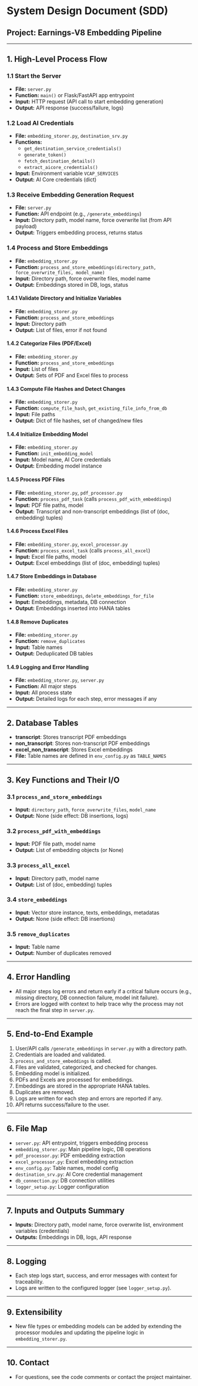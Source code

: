 # System Design Document (SDD)

## Project: Earnings-V8 Embedding Pipeline

---

## 1. High-Level Process Flow

### 1.1 Start the Server
- **File:** `server.py`
- **Function:** `main()` or Flask/FastAPI app entrypoint
- **Input:** HTTP request (API call to start embedding generation)
- **Output:** API response (success/failure, logs)

### 1.2 Load AI Credentials
- **File:** `embedding_storer.py`, `destination_srv.py`
- **Functions:**
  - `get_destination_service_credentials()`
  - `generate_token()`
  - `fetch_destination_details()`
  - `extract_aicore_credentials()`
- **Input:** Environment variable `VCAP_SERVICES`
- **Output:** AI Core credentials (dict)

### 1.3 Receive Embedding Generation Request
- **File:** `server.py`
- **Function:** API endpoint (e.g., `/generate_embeddings`)
- **Input:** Directory path, model name, force overwrite list (from API payload)
- **Output:** Triggers embedding process, returns status

### 1.4 Process and Store Embeddings
- **File:** `embedding_storer.py`
- **Function:** `process_and_store_embeddings(directory_path, force_overwrite_files, model_name)`
- **Input:** Directory path, force overwrite files, model name
- **Output:** Embeddings stored in DB, logs, status

#### 1.4.1 Validate Directory and Initialize Variables
- **File:** `embedding_storer.py`
- **Function:** `process_and_store_embeddings`
- **Input:** Directory path
- **Output:** List of files, error if not found

#### 1.4.2 Categorize Files (PDF/Excel)
- **File:** `embedding_storer.py`
- **Function:** `process_and_store_embeddings`
- **Input:** List of files
- **Output:** Sets of PDF and Excel files to process

#### 1.4.3 Compute File Hashes and Detect Changes
- **File:** `embedding_storer.py`
- **Function:** `compute_file_hash`, `get_existing_file_info_from_db`
- **Input:** File paths
- **Output:** Dict of file hashes, set of changed/new files

#### 1.4.4 Initialize Embedding Model
- **File:** `embedding_storer.py`
- **Function:** `init_embedding_model`
- **Input:** Model name, AI Core credentials
- **Output:** Embedding model instance

#### 1.4.5 Process PDF Files
- **File:** `embedding_storer.py`, `pdf_processor.py`
- **Function:** `process_pdf_task` (calls `process_pdf_with_embeddings`)
- **Input:** PDF file paths, model
- **Output:** Transcript and non-transcript embeddings (list of (doc, embedding) tuples)

#### 1.4.6 Process Excel Files
- **File:** `embedding_storer.py`, `excel_processor.py`
- **Function:** `process_excel_task` (calls `process_all_excel`)
- **Input:** Excel file paths, model
- **Output:** Excel embeddings (list of (doc, embedding) tuples)

#### 1.4.7 Store Embeddings in Database
- **File:** `embedding_storer.py`
- **Function:** `store_embeddings`, `delete_embeddings_for_file`
- **Input:** Embeddings, metadata, DB connection
- **Output:** Embeddings inserted into HANA tables

#### 1.4.8 Remove Duplicates
- **File:** `embedding_storer.py`
- **Function:** `remove_duplicates`
- **Input:** Table names
- **Output:** Deduplicated DB tables

#### 1.4.9 Logging and Error Handling
- **File:** `embedding_storer.py`, `server.py`
- **Function:** All major steps
- **Input:** All process state
- **Output:** Detailed logs for each step, error messages if any

---

## 2. Database Tables
- **transcript**: Stores transcript PDF embeddings
- **non_transcript**: Stores non-transcript PDF embeddings
- **excel_non_transcript**: Stores Excel embeddings
- **File:** Table names are defined in `env_config.py` as `TABLE_NAMES`

---

## 3. Key Functions and Their I/O

### 3.1 `process_and_store_embeddings`
- **Input:** `directory_path`, `force_overwrite_files`, `model_name`
- **Output:** None (side effect: DB insertions, logs)

### 3.2 `process_pdf_with_embeddings`
- **Input:** PDF file path, model name
- **Output:** List of embedding objects (or None)

### 3.3 `process_all_excel`
- **Input:** Directory path, model name
- **Output:** List of (doc, embedding) tuples

### 3.4 `store_embeddings`
- **Input:** Vector store instance, texts, embeddings, metadatas
- **Output:** None (side effect: DB insertions)

### 3.5 `remove_duplicates`
- **Input:** Table name
- **Output:** Number of duplicates removed

---

## 4. Error Handling
- All major steps log errors and return early if a critical failure occurs (e.g., missing directory, DB connection failure, model init failure).
- Errors are logged with context to help trace why the process may not reach the final step in `server.py`.

---

## 5. End-to-End Example
1. User/API calls `/generate_embeddings` in `server.py` with a directory path.
2. Credentials are loaded and validated.
3. `process_and_store_embeddings` is called.
4. Files are validated, categorized, and checked for changes.
5. Embedding model is initialized.
6. PDFs and Excels are processed for embeddings.
7. Embeddings are stored in the appropriate HANA tables.
8. Duplicates are removed.
9. Logs are written for each step and errors are reported if any.
10. API returns success/failure to the user.

---

## 6. File Map
- `server.py`: API entrypoint, triggers embedding process
- `embedding_storer.py`: Main pipeline logic, DB operations
- `pdf_processor.py`: PDF embedding extraction
- `excel_processor.py`: Excel embedding extraction
- `env_config.py`: Table names, model config
- `destination_srv.py`: AI Core credential management
- `db_connection.py`: DB connection utilities
- `logger_setup.py`: Logger configuration

---

## 7. Inputs and Outputs Summary
- **Inputs:** Directory path, model name, force overwrite list, environment variables (credentials)
- **Outputs:** Embeddings in DB, logs, API response

---

## 8. Logging
- Each step logs start, success, and error messages with context for traceability.
- Logs are written to the configured logger (see `logger_setup.py`).

---

## 9. Extensibility
- New file types or embedding models can be added by extending the processor modules and updating the pipeline logic in `embedding_storer.py`.

---

## 10. Contact
- For questions, see the code comments or contact the project maintainer.
